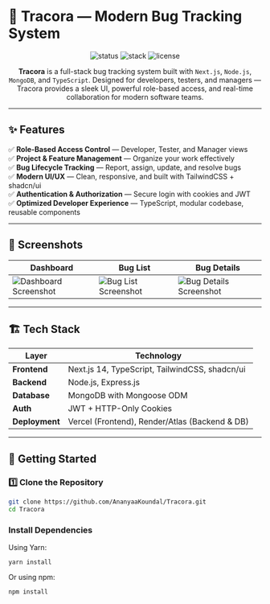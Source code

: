 # 🐞 Tracora — Modern Bug Tracking System

<p align="center">
  <img src="https://img.shields.io/badge/Status-Active-success?style=for-the-badge" alt="status" />
  <img src="https://img.shields.io/badge/Tech%20Stack-Next.js%20%7C%20Node.js%20%7C%20MongoDB%20%7C%20TypeScript-blue?style=for-the-badge" alt="stack" />
  <img src="https://img.shields.io/github/license/your-username/Tracora?style=for-the-badge" alt="license" />
</p>

<p align="center">
  <b>Tracora</b> is a full-stack bug tracking system built with <code>Next.js</code>, <code>Node.js</code>, <code>MongoDB</code>, and <code>TypeScript</code>.  
  Designed for developers, testers, and managers — Tracora provides a sleek UI, powerful role-based access, and real-time collaboration for modern software teams.
</p>

---

## ✨ Features

✅ **Role-Based Access Control** — Developer, Tester, and Manager views  
✅ **Project & Feature Management** — Organize your work effectively  
✅ **Bug Lifecycle Tracking** — Report, assign, update, and resolve bugs  
✅ **Modern UI/UX** — Clean, responsive, and built with TailwindCSS + shadcn/ui  
✅ **Authentication & Authorization** — Secure login with cookies and JWT  
✅ **Optimized Developer Experience** — TypeScript, modular codebase, reusable components  

---

## 📸 Screenshots

| Dashboard | Bug List | Bug Details |
|----------|----------|-------------|
| ![Dashboard Screenshot](docs/screenshots/dashboard.png) | ![Bug List Screenshot](docs/screenshots/bugs.png) | ![Bug Details Screenshot](docs/screenshots/bug-details.png) |

---

## 🏗️ Tech Stack

| Layer | Technology |
|------|-------------|
| **Frontend** | Next.js 14, TypeScript, TailwindCSS, shadcn/ui |
| **Backend** | Node.js, Express.js |
| **Database** | MongoDB with Mongoose ODM |
| **Auth** | JWT + HTTP-Only Cookies |
| **Deployment** | Vercel (Frontend), Render/Atlas (Backend & DB) |

---

## 🚀 Getting Started

### 1️⃣ Clone the Repository
```bash
git clone https://github.com/AnanyaaKoundal/Tracora.git
cd Tracora
```
### Install Dependencies

Using Yarn:
```yarn
yarn install
```

Or using npm:
```npm
npm install
```